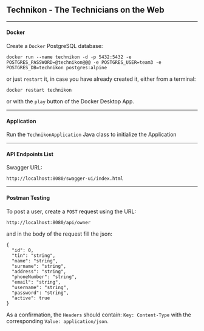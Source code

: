 ## Technikon - The Technicians on the Web

---

#### Docker

Create a ```Docker``` PostgreSQL database:

    docker run --name technikon -d -p 5432:5432 -e POSTGRES_PASSWORD=@technikon@@@ -e POSTGRES_USER=team3 -e POSTGRES_DB=technikon postgres:alpine

or just ```restart``` it, in case you have already created it, either from a terminal:

    docker restart technikon

or with the ```play``` button of the Docker Desktop App.

---

#### Application

Run the ```TechnikonApplication``` Java class to initialize the Application

---

#### API Endpoints List

Swagger URL:

    http://localhost:8080/swagger-ui/index.html

---

#### Postman Testing

To post a user, create a ```POST``` request using the URL:

    http://localhost:8080/api/owner

and in the body of the request fill the json:

    {
      "id": 0,
      "tin": "string",
      "name": "string",
      "surname": "string",
      "address": "string",
      "phoneNumber": "string",
      "email": "string",
      "username": "string",
      "password": "string",
      "active": true
    }

As a confirmation, the ```Headers``` should contain: ```Key: Content-Type``` with the corresponding ```Value: application/json```.

